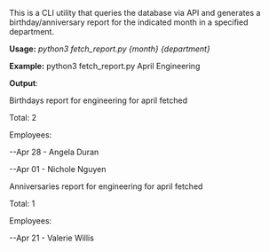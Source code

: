 This is a CLI utility that queries the database via API and generates a birthday/anniversary report for the indicated month in a specified department. 

<p><b>Usage:</b> <i>python3 fetch_report.py {month} {department}</i></p>

<b>Example:</b>
python3 fetch_report.py April  Engineering

<b>Output</b>:
<p>Birthdays report for engineering for april fetched</p>
<p>Total: 2</p>
<p>Employees:</p>

 <p>--Apr 28 - Angela Duran</p>
 <p>--Apr 01 - Nichole Nguyen</p>
 
<p>Anniversaries report for engineering for april fetched</p>
<p>Total: 1</p>
<p>Employees:</p>
 <p>--Apr 21 - Valerie Willis</p>
